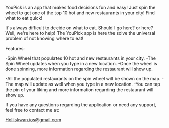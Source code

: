 YouPick is an app that makes food decisions fun and easy! Just spin the wheel to get one of the top 10 hot and new restaurants in your city! Find what to eat quick!

It's always difficult to decide on what to eat. Should I go here? or here? Well, we're here to help! The YouPick app is here the solve the universal problem of not knowing where to eat!

Features:

-Spin Wheel that populates 10 hot and new restaurants in your city.
-The Spin Wheel updates when you type in a new location.
-Once the wheel is done spinning, more information regarding the restaurant will show up.

-All the populated restaurants on the spin wheel will be shown on the map.
-The map will update as well when you type in a new location.
-You can tap the pin of your liking and more information regarding the restaurant will show up.

If you have any questions regarding the application or need any support, feel free to contact me at:

Holliskwan.ios@gmail.com
